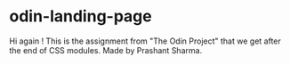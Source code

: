 # odin-landing-page

Hi again !
This is the assignment from "The Odin Project" that we get after the end of CSS modules.
Made by Prashant Sharma.
